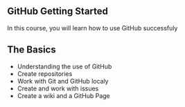 ## GitHub Getting Started
In this course, you will learn how to use GitHub successfuly

## The Basics
- Understanding the use of GitHub
- Create repositories
- Work with Git and GitHub localy
- Create and work with issues
- Create a wiki and a GitHub Page
